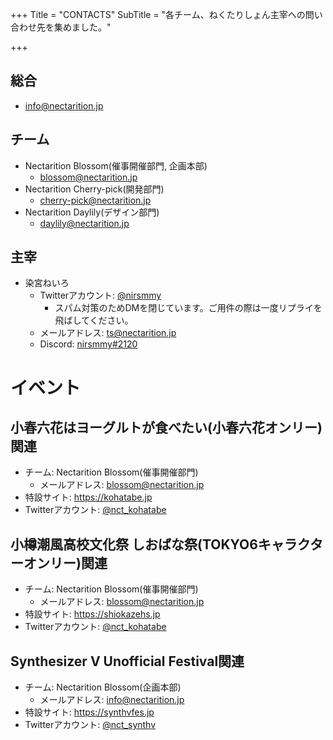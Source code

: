 +++
Title = "CONTACTS"
SubTitle = "各チーム、ねくたりしょん主宰への問い合わせ先を集めました。"

+++

## 総合
- info@nectarition.jp

## チーム

- Nectarition Blossom(催事開催部門, 企画本部)
  - blossom@nectarition.jp
- Nectarition Cherry-pick(開発部門)
  - cherry-pick@nectarition.jp
- Nectarition Daylily(デザイン部門)
  - daylily@nectarition.jp

## 主宰

- 染宮ねいろ
  - Twitterアカウント: [@nirsmmy](https://twitter.com/nirsmmy)
    - スパム対策のためDMを閉じています。ご用件の際は一度リプライを飛ばしてください。
  - メールアドレス: ts@nectarition.jp
  - Discord: [nirsmmy#2120](https://discord.com/users/228854206973345800)

# イベント

## 小春六花はヨーグルトが食べたい(小春六花オンリー)関連

- チーム: Nectarition Blossom(催事開催部門)
  - メールアドレス: blossom@nectarition.jp
- 特設サイト: https://kohatabe.jp
- Twitterアカウント: [@nct_kohatabe](https://twitter.com/nct_kohatabe)

## 小樽潮風高校文化祭 しおばな祭(TOKYO6キャラクターオンリー)関連

- チーム: Nectarition Blossom(催事開催部門)
  - メールアドレス: blossom@nectarition.jp
- 特設サイト: https://shiokazehs.jp
- Twitterアカウント: [@nct_kohatabe](https://twitter.com/nct_kohatabe)

## Synthesizer V Unofficial Festival関連

- チーム: Nectarition Blossom(企画本部)
  - メールアドレス: info@nectarition.jp
- 特設サイト: https://synthvfes.jp
- Twitterアカウント: [@nct_synthv](https://twitter.com/nct_synthv)
